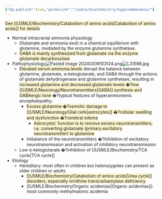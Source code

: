 ```yaml
---
{"dg-publish":true,"permalink":"/usmle/biochemistry/hyperammonemia/"}
---
```


<span style="background:rgba(240, 200, 0, 0.2)">See [[USMLE/Biochemistry/Catabolism of amino acids\|Catabolism of amino acids]] for details</span>
- Normal intracranial ammonia physiology
	- Glutamate and ammonia exist in a chemical equilibrium with glutamine, mediated by the enzyme glutamine synthetase.
	- <span style="background:rgba(240, 200, 0, 0.2)">GABA is mainly synthesized from glutamate via the enzyme glutamate decarboxylase</span>
- Pathophysiology![Pasted image 20240206103124.png](/img/user/appendix/Pasted%20image%2020240206103124.png)![L31566.jpg](/img/user/appendix/L31566.jpg)
	- <span style="background:rgba(240, 200, 0, 0.2)">Elevated serum ammonia levels</span> disrupt the balance between glutamine, glutamate, α-ketoglutarate, and GABA through the actions of glutamate dehydrogenase and glutamine synthetase, resulting in <span style="background:rgba(240, 200, 0, 0.2)">increased glutamine and decreased glutamate levels �?low [[USMLE/Neurology/Neurotransmitters\|GABA]] synthesis and GABAergic tone</span> �?typical features of hyperammonemic encephalopathy:
		- <span style="background:rgba(240, 200, 0, 0.2)">Excess glutamine �?osmotic damage to [[USMLE/Neurology/Glial cells\|astrocytes]] �?cellular swelling and dysfunction �?cerebral edema</span>
			- <span style="background:rgba(240, 200, 0, 0.2)">Astrocytes' function is to remove excess neurotransmitters, i.e. converting glutamate (primary excitatory neurotransmitter) to glutamine</span>
		- Imbalance of the neurotransmitters �?Inhibition of excitatory neurotransmission and activation of inhibitory neurotransmission
	- Low α-ketoglutarate �?inhibition of [[USMLE/Biochemistry/TCA cycle\|TCA cycle]]
- Etiology
	- Hereditary: most often in children but heterozygotes can present as older children or adults
		- <span style="background:rgba(240, 200, 0, 0.2)">[[USMLE/Biochemistry/Catabolism of amino acids\|Urea cycle]] disorders, especially ornithine transcarbamylase deficiency</span>
		- [[USMLE/Biochemistry/Organic acidemias\|Organic acidemias]]: most commonly methylmalonic acidemia

